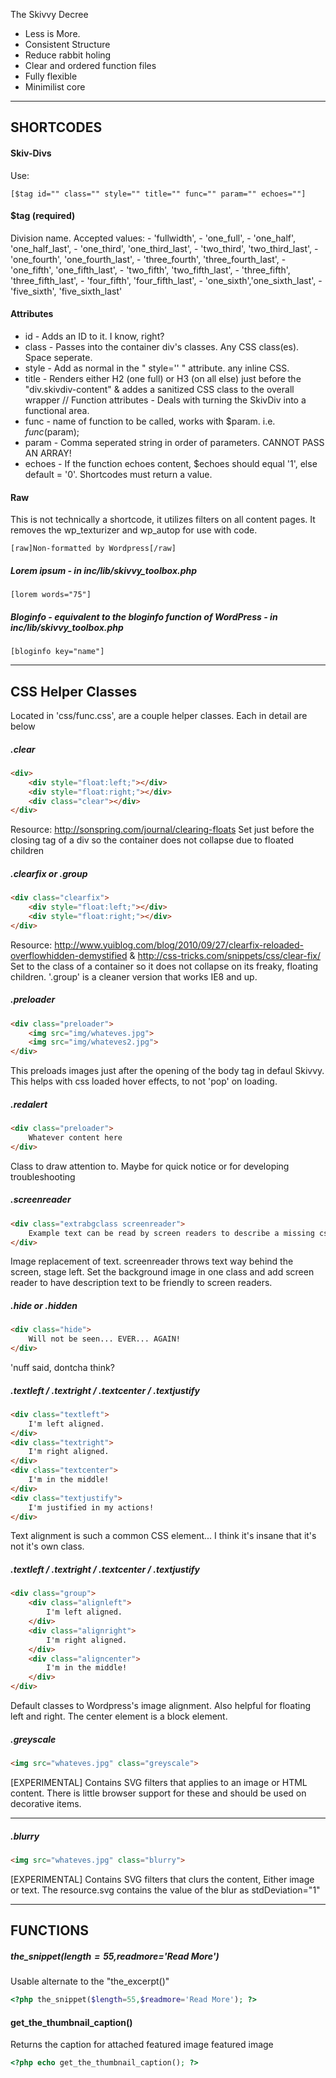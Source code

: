 The Skivvy Decree
- Less is More.
- Consistent Structure
- Reduce rabbit holing
- Clear and ordered function files
- Fully flexible
- Minimilist core

----

## SHORTCODES

#### Skiv-Divs
Use:
````
[$tag id="" class="" style="" title="" func="" param="" echoes=""]
````
#### $tag (required)
Division name. Accepted values:
	- 'fullwidth',
	- 'one_full',
	- 'one_half', 'one_half_last',
	- 'one_third', 'one_third_last',
	- 'two_third', 'two_third_last',
	- 'one_fourth', 'one_fourth_last',
	- 'three_fourth', 'three_fourth_last',
	- 'one_fifth', 'one_fifth_last',
	- 'two_fifth', 'two_fifth_last',
	- 'three_fifth', 'three_fifth_last',
	- 'four_fifth', 'four_fifth_last',
	- 'one_sixth','one_sixth_last',
	- 'five_sixth', 'five_sixth_last'

#### Attributes
- id - Adds an ID to it. I know, right?
- class - Passes into the container div's classes. Any CSS class(es). Space seperate.
- style - Add as normal in the " style='' " attribute. any inline CSS.
- title - Renders either H2 (one full) or H3 (on all else) just before the "div.skivdiv-content" & addes a sanitized CSS class to the overall wrapper
	// Function attributes - Deals with turning the SkivDiv into a functional area.
- func - name of function to be called, works with $param. i.e. $func($param);
- param - Comma seperated string in order of parameters. CANNOT PASS AN ARRAY!
- echoes - If the function echoes content, $echoes should equal '1', else default = '0'. Shortcodes must return a value.


#### Raw
This is not technically a shortcode, it utilizes filters on all content pages. It removes the wp_texturizer and wp_autop for use with code.
````
[raw]Non-formatted by Wordpress[/raw]
````


##### Lorem ipsum - in inc/lib/skivvy_toolbox.php
````
[lorem words="75"]
````

##### Bloginfo - equivalent to the bloginfo function of WordPress - in inc/lib/skivvy_toolbox.php
````
[bloginfo key="name"]
````




----

## CSS Helper Classes

Located in 'css/func.css', are a couple helper classes. Each in detail are below

##### .clear
````html
<div>
	<div style="float:left;"></div>
	<div style="float:right;"></div>
	<div class="clear"></div>
</div>
````
Resource: http://sonspring.com/journal/clearing-floats
Set just before the closing tag of a div so the container does not collapse due to floated children


##### .clearfix or .group
````html
<div class="clearfix">
	<div style="float:left;"></div>
	<div style="float:right;"></div>
</div>
````
Resource: http://www.yuiblog.com/blog/2010/09/27/clearfix-reloaded-overflowhidden-demystified & http://css-tricks.com/snippets/css/clear-fix/
Set to the class of a container so it does not collapse on its freaky, floating children. '.group' is a cleaner version that works IE8 and up.

##### .preloader
````html
<div class="preloader">
	<img src="img/whateves.jpg">
	<img src="img/whateves2.jpg">
</div>
````
This preloads images just after the opening of the body tag in defaul Skivvy. This helps with css loaded hover effects, to not 'pop' on loading.

##### .redalert
````html
<div class="preloader">
	Whatever content here
</div>
````
Class to draw attention to. Maybe for quick notice or for developing troubleshooting

##### .screenreader
````html
<div class="extrabgclass screenreader">
	Example text can be read by screen readers to describe a missing css background image
</div>
````
Image replacement of text. screenreader throws text way behind the screen, stage left. Set the background image in one class and add screen reader to have description text to be friendly to screen readers.

##### .hide or .hidden
````html
<div class="hide">
	Will not be seen... EVER... AGAIN!
</div>
````
'nuff said, dontcha think?



##### .textleft / .textright / .textcenter / .textjustify
````html
<div class="textleft">
	I'm left aligned.
</div>
<div class="textright">
	I'm right aligned.
</div>
<div class="textcenter">
	I'm in the middle!
</div>
<div class="textjustify">
	I'm justified in my actions!
</div>
````
Text alignment is such a common CSS element... I think it's insane that it's not it's own class.


##### .textleft / .textright / .textcenter / .textjustify
````html
<div class="group">
	<div class="alignleft">
		I'm left aligned.
	</div>
	<div class="alignright">
		I'm right aligned.
	</div>
	<div class="aligncenter">
		I'm in the middle!
	</div>
</div>
````
Default classes to Wordpress's image alignment. Also helpful for floating left and right. The center element is a block element.



##### .greyscale
````html
<img src="whateves.jpg" class="greyscale">
````
[EXPERIMENTAL]
Contains SVG filters that applies to an image or HTML content. There is little browser support for these and should be used on decorative items.

----
##### .blurry
````html
<img src="whateves.jpg" class="blurry">
````
[EXPERIMENTAL]
Contains SVG filters that clurs the content, Either image or text. The resource.svg contains the value of the blur as  stdDeviation="1"

----

## FUNCTIONS

##### the_snippet($length=55,$readmore='Read More')
   Usable alternate to the "the_excerpt()"
````php
<?php the_snippet($length=55,$readmore='Read More'); ?>
````


#### get_the_thumbnail_caption()
   Returns the caption for attached featured image featured image
````php
<?php echo get_the_thumbnail_caption(); ?>
````
